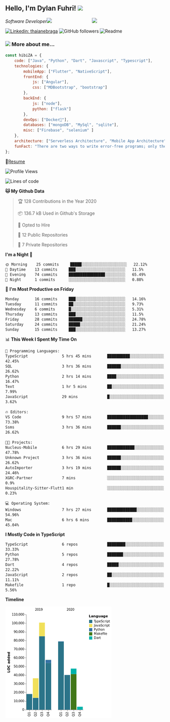 <h2>Hello, I'm Dylan Fuhri! <img src="https://media.giphy.com/media/12oufCB0MyZ1Go/giphy.gif" width="50"></h2>
<img align='right' src="https://media.giphy.com/media/836HiJc7pgzy8iNXCn/giphy.gif" width="230">
<p><em>Software Developer</a><img src="https://media.giphy.com/media/WUlplcMpOCEmTGBtBW/giphy.gif" width="30"> 
</em></p>

[![Linkedin: thaianebraga](https://img.shields.io/badge/-Dylan-blue?style=flat-square&logo=Linkedin&logoColor=white&link=https://www.linkedin.com/in/dylan-fuhri/)](https://www.linkedin.com/in/dylan-fuhri/)
![GitHub followers](https://img.shields.io/github/followers/HibiZA?style=social)
![Readme](https://github.com/HibiZA/HibiZA/workflows/Readme/badge.svg)

### <img src="https://media.giphy.com/media/VgCDAzcKvsR6OM0uWg/giphy.gif" width="50"> More about me...  

```javascript
const hibiZA = {
    code: ["Java", "Python", "Dart", "Javascript", "Typescript"],
    technologies: {
        mobileApp: ["Flutter", "NativeScript"],
        frontEnd: {
            js: ["Angular"],
            css: ["MDBootstrap", "bootstrap"]
        },
        backEnd: {
            js: ["node"],
            python: ["flask"]
        },
        devOps: ["Docker🐳"],
        databases: ["mongoDB", "MySql", "sqlite"],
        misc: ["Firebase", "selenium" ]
    },
    architecture: ["Serverless Architecture", "Mobile App Architecture"],
    funFact: "There are two ways to write error-free programs; only the third one works"
};
```
📝[Resume](https://drive.google.com/file/d/1RjxKCcvUeoyYgnL_eCwQ9zay77Ayr0Xu/view?usp=sharing)
<!--START_SECTION:waka-->
![Profile Views](http://img.shields.io/badge/Profile%20Views-0-blue)

![Lines of code](https://img.shields.io/badge/From%20Hello%20World%20I%27ve%20Written-234360%20lines%20of%20code-blue)

**🐱 My Github Data** 

> 🏆 128 Contributions in the Year 2020
 > 
> 📦 136.7 kB Used in Github's Storage 
 > 
> 💼 Opted to Hire
 > 
> 📜 12 Public Repositories
 > 
> 🔑 7 Private Repositories 

**I'm a Night 🦉** 

```text
🌞 Morning    25 commits     █████░░░░░░░░░░░░░░░░░░░░   22.12% 
🌆 Daytime    13 commits     ███░░░░░░░░░░░░░░░░░░░░░░   11.5% 
🌃 Evening    74 commits     ████████████████░░░░░░░░░   65.49% 
🌙 Night      1 commits      ░░░░░░░░░░░░░░░░░░░░░░░░░   0.88%

```
📅 **I'm Most Productive on Friday** 

```text
Monday       16 commits     ███░░░░░░░░░░░░░░░░░░░░░░   14.16% 
Tuesday      11 commits     ██░░░░░░░░░░░░░░░░░░░░░░░   9.73% 
Wednesday    6 commits      █░░░░░░░░░░░░░░░░░░░░░░░░   5.31% 
Thursday     13 commits     ███░░░░░░░░░░░░░░░░░░░░░░   11.5% 
Friday       28 commits     ██████░░░░░░░░░░░░░░░░░░░   24.78% 
Saturday     24 commits     █████░░░░░░░░░░░░░░░░░░░░   21.24% 
Sunday       15 commits     ███░░░░░░░░░░░░░░░░░░░░░░   13.27%

```


📊 **This Week I Spent My Time On** 

```text
💬 Programming Languages: 
TypeScript               5 hrs 45 mins       ██████████░░░░░░░░░░░░░░░   42.45% 
SQL                      3 hrs 36 mins       ██████░░░░░░░░░░░░░░░░░░░   26.62% 
Python                   2 hrs 14 mins       ████░░░░░░░░░░░░░░░░░░░░░   16.47% 
Text                     1 hr 5 mins         ██░░░░░░░░░░░░░░░░░░░░░░░   7.99% 
JavaScript               29 mins             █░░░░░░░░░░░░░░░░░░░░░░░░   3.62%

🔥 Editors: 
VS Code                  9 hrs 57 mins       ██████████████████░░░░░░░   73.38% 
Ssms                     3 hrs 36 mins       ██████░░░░░░░░░░░░░░░░░░░   26.62%

🐱‍💻 Projects: 
Nucleus-Mobile           6 hrs 29 mins       ████████████░░░░░░░░░░░░░   47.78% 
Unknown Project          3 hrs 36 mins       ██████░░░░░░░░░░░░░░░░░░░   26.62% 
AutoImporter             3 hrs 19 mins       ██████░░░░░░░░░░░░░░░░░░░   24.46% 
XGRC-Partner             7 mins              ░░░░░░░░░░░░░░░░░░░░░░░░░   0.9% 
Houspitality-Sitter-Flutt1 min               ░░░░░░░░░░░░░░░░░░░░░░░░░   0.23%

💻 Operating System: 
Windows                  7 hrs 27 mins       █████████████░░░░░░░░░░░░   54.96% 
Mac                      6 hrs 6 mins        ███████████░░░░░░░░░░░░░░   45.04%

```

**I Mostly Code in TypeScript** 

```text
TypeScript               6 repos             ████████░░░░░░░░░░░░░░░░░   33.33% 
Python                   5 repos             ███████░░░░░░░░░░░░░░░░░░   27.78% 
Dart                     4 repos             █████░░░░░░░░░░░░░░░░░░░░   22.22% 
JavaScript               2 repos             ██░░░░░░░░░░░░░░░░░░░░░░░   11.11% 
Makefile                 1 repo              █░░░░░░░░░░░░░░░░░░░░░░░░   5.56%

```


**Timeline**

![Chart not found](https://github.com/HibiZA/HibiZA/blob/master/charts/bar_graph.png) 


<!--END_SECTION:waka-->
